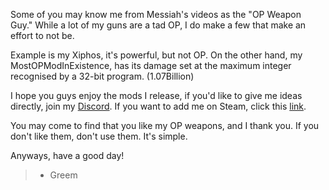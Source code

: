 Some of you may know me from Messiah's videos as the "OP Weapon Guy." While a lot of my guns are a tad OP, I do make a few that make an effort to not be.

Example is my Xiphos, it's powerful, but not OP. On the other hand, my MostOPModInExistence, has its damage set at the maximum integer recognised by a 32-bit program. (1.07Billion)

I hope you guys enjoy the mods I release, if you'd like to give me ideas directly, join my [Discord](https://discord.gg/3qxrXRY).
If you want to add me on Steam, click this [link](http://steamcommunity.com/id/xxgreemkingxx).

You may come to find that you like my OP weapons, and I thank you. If you don't like them, don't use them. It's simple.

Anyways, have a good day!
>- Greem
